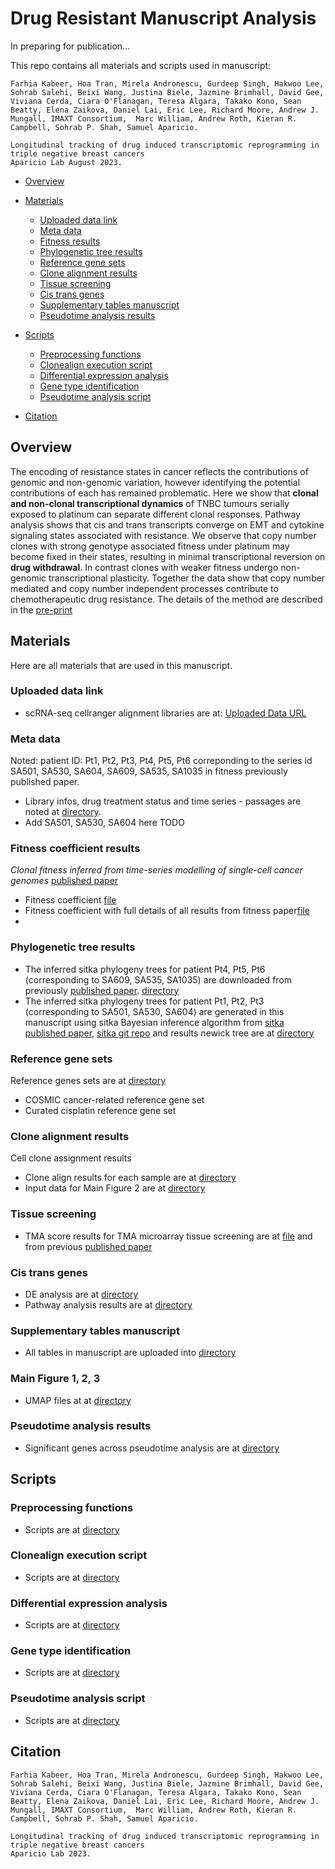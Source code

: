
# Drug Resistant Manuscript Analysis
In preparing for publication...

This repo contains all materials and scripts used in manuscript: 
```
Farhia Kabeer, Hoa Tran, Mirela Andronescu, Gurdeep Singh, Hakwoo Lee, Sohrab Salehi, Beixi Wang, Justina Biele, Jazmine Brimhall, David Gee, Viviana Cerda, Ciara O'Flanagan, Teresa Algara, Takako Kono, Sean Beatty, Elena Zaikova, Daniel Lai, Eric Lee, Richard Moore, Andrew J. Mungall, IMAXT Consortium,  Marc William, Andrew Roth, Kieran R. Campbell, Sohrab P. Shah, Samuel Aparicio.

Longitudinal tracking of drug induced transcriptomic reprogramming in triple negative breast cancers
Aparicio Lab August 2023. 

```

- [Overview](#overview)
- [Materials](#materials)
  - [Uploaded data link](#uploaded-data-link)
  - [Meta data](#meta-data)
  - [Fitness results](#fitness-coefficient-results)
  - [Phylogenetic tree results](#phylogenetic-tree-results)
  - [Reference gene sets](#reference-gene-sets)
  - [Clone alignment results](#clone-alignment-results)
  - [Tissue screening](#tissue-screening)
  - [Cis trans genes](#cis-trans-genes)
  - [Supplementary tables manuscript](#supplementary-tables-manuscript)
  - [Pseudotime analysis results](#pseudotime-analysis-results)
 
- [Scripts](#scripts)
  - [Preprocessing functions](#preprocessing-functions)
  - [Clonealign execution script](#clonealign-execution-script)
  - [Differential expression analysis](#differential-expression-analysis)
  - [Gene type identification](#gene-type-identification)
  - [Pseudotime analysis script](#pseudotime-analysis-script)
- [Citation](#citation)


## Overview

The encoding of resistance states in cancer reflects the contributions of genomic and non-genomic variation, however identifying the potential contributions of each has remained problematic. Here we show that **clonal and non-clonal transcriptional dynamics** of TNBC tumours serially exposed to platinum can separate different clonal responses. Pathway analysis shows that cis and trans transcripts converge on EMT and cytokine signaling states associated with resistance. We observe that copy number clones with strong genotype associated fitness under platinum may become fixed in their states, resulting in minimal transcriptional reversion on **drug withdrawal**. In contrast clones with weaker fitness undergo non-genomic transcriptional plasticity. Together the data show that copy number mediated and copy number independent processes contribute to chemotherapeutic drug resistance.
The details of the method are described in the [pre-print](https://www.biorxiv.org/content/uploadme) 



## Materials
Here are all materials that are used in this manuscript. 

### Uploaded data link
- scRNA-seq cellranger alignment libraries are at: [Uploaded Data URL](https://ega-archive.org/studies/EGAS00001007242)


### Meta data
Noted: patient ID: Pt1, Pt2, Pt3, Pt4, Pt5, Pt6 correponding to the series id SA501, SA530, SA604, SA609, SA535, SA1035 in fitness previously published paper. 
- Library infos, drug treatment status and time series - passages are noted at [directory](https://github.com/molonc/drug_resistant_material/tree/main/materials/metadata_drug_resistance/). 
- Add SA501, SA530, SA604 here TODO


### Fitness coefficient results
*Clonal fitness inferred from time-series modelling of single-cell cancer genomes* [published paper](http://dx.doi.org/10.1038/s41586-021-03648-3)

- Fitness coefficient [file](https://github.com/molonc/drug_resistant_material/tree/main/materials/fitness_paper_DLP/SUPP_Table2_fitness_coefficients.csv.gz)
- Fitness coefficient with full details of all results from fitness paper[file](https://github.com/molonc/drug_resistant_material/tree/main/materials/fitness_paper_DLP/master_file_fitness_materials_373358_2_data_set_3595534_qnqbt5_results.xlsx)
- 


### Phylogenetic tree results

- The inferred sitka phylogeny trees for patient Pt4, Pt5, Pt6 (corresponding to SA609, SA535, SA1035) are downloaded from previously [published paper](http://dx.doi.org/10.1038/s41586-021-03648-3). [directory](https://github.com/molonc/drug_resistant_material/tree/main/materials/fitness_paper_DLP/)
- The inferred sitka phylogeny trees for patient Pt1, Pt2, Pt3 (corresponding to SA501, SA530, SA604) are generated in this manuscript using sitka Bayesian inference algorithm from [sitka published paper](https://peercommunityjournal.org/articles/10.24072/pcjournal.292/), [sitka git repo](https://github.com/UBC-Stat-ML/sitkatree/) and results newick tree are at [directory](https://github.com/molonc/drug_resistant_material/tree/main/materials/fitness_paper_DLP/)


### Reference gene sets
Reference genes sets are at [directory](https://github.com/molonc/drug_resistant_material/tree/main/materials/biodatabase/)
- COSMIC cancer-related reference gene set
- Curated cisplatin reference gene set 


### Clone alignment results
Cell clone assignment results
- Clone align results for each sample are at [directory](https://github.com/molonc/drug_resistant_material/tree/main/materials/clonealign_results/clonealign/)
- Input data for Main Figure 2 are at [directory](https://github.com/molonc/drug_resistant_material/tree/main/materials/clonealign_plot)

### Tissue screening
- TMA score results for TMA microarray tissue screening are at [file](https://github.com/molonc/drug_resistant_material/blob/main/materials/metadata_drug_resistance/TMA20-001%20TMA_FK3%20with%20scores.xls) and from previous [published paper](http://dx.doi.org/10.1038/s41586-021-03648-3)


### Cis trans genes 
- DE analysis are at [directory](https://github.com/molonc/drug_resistant_material/tree/main/materials/cis_trans/) 
- Pathway analysis results are at [directory](https://github.com/molonc/drug_resistant_material/tree/main/materials/pathway)

### Supplementary tables manuscript
- All tables in manuscript are uploaded into [directory](https://github.com/molonc/drug_resistant_material/tree/main/materials/umap_figs/) 

### Main Figure 1, 2, 3 
- UMAP files at at [directory](https://github.com/molonc/drug_resistant_material/tree/main/materials/umap_figs/) 


### Pseudotime analysis results
- Significant genes across pseudotime analysis are at [directory](https://github.com/molonc/drug_resistant_material/tree/main/materials/trajectory_genes/)


## Scripts

### Preprocessing functions
- Scripts are at [directory](https://github.com/molonc/drug_resistant_material/tree/main/scripts/pipeline/utils/)

### Clonealign execution script 
- Scripts are at [directory](https://github.com/molonc/drug_resistant_material/tree/main/scripts/)
### Differential expression analysis
- Scripts are at [directory](https://github.com/molonc/drug_resistant_material/tree/main/scripts/de_edgeR/)
### Gene type identification
- Scripts are at [directory](https://github.com/molonc/drug_resistant_material/tree/main/scripts/cis_trans/)
### Pseudotime analysis script
- Scripts are at [directory](https://github.com/molonc/drug_resistant_material/tree/main/scripts/trajectory_analysis/)



## Citation
```
Farhia Kabeer, Hoa Tran, Mirela Andronescu, Gurdeep Singh, Hakwoo Lee, Sohrab Salehi, Beixi Wang, Justina Biele, Jazmine Brimhall, David Gee, Viviana Cerda, Ciara O'Flanagan, Teresa Algara, Takako Kono, Sean Beatty, Elena Zaikova, Daniel Lai, Eric Lee, Richard Moore, Andrew J. Mungall, IMAXT Consortium,  Marc William, Andrew Roth, Kieran R. Campbell, Sohrab P. Shah, Samuel Aparicio.

Longitudinal tracking of drug induced transcriptomic reprogramming in triple negative breast cancers
Aparicio Lab 2023. 

```


